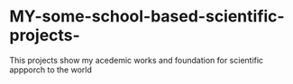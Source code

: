 # MY-some-school-based-scientific-projects-
This projects show my acedemic works and foundation for scientific appporch to the world 
